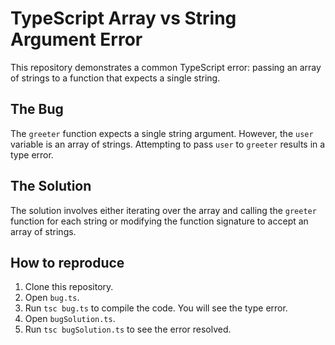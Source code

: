 # TypeScript Array vs String Argument Error
This repository demonstrates a common TypeScript error: passing an array of strings to a function that expects a single string.

## The Bug
The `greeter` function expects a single string argument. However, the `user` variable is an array of strings. Attempting to pass `user` to `greeter` results in a type error.

## The Solution
The solution involves either iterating over the array and calling the `greeter` function for each string or modifying the function signature to accept an array of strings.

## How to reproduce
1. Clone this repository.
2. Open `bug.ts`.
3. Run `tsc bug.ts` to compile the code. You will see the type error.
4. Open `bugSolution.ts`.
5. Run `tsc bugSolution.ts` to see the error resolved.